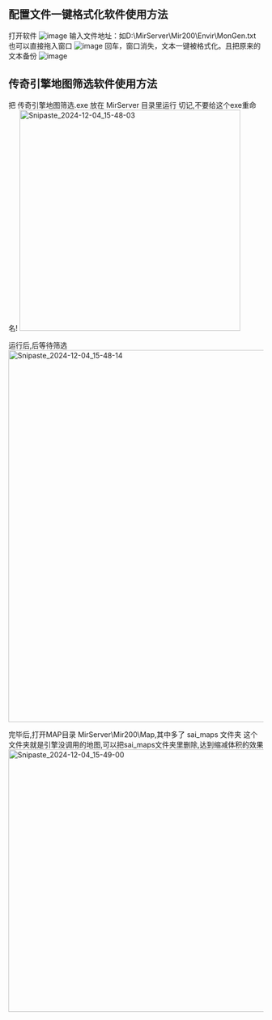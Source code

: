 ## 配置文件一键格式化软件使用方法
打开软件
![image](https://github.com/user-attachments/assets/fbfe86af-996d-49e6-aafa-28759f7f597e)
输入文件地址：如D:\MirServer\Mir200\Envir\MonGen.txt
也可以直接拖入窗口
![image](https://github.com/user-attachments/assets/65fc6294-cc7f-4b5f-a2e6-68a234d3309c)
回车，窗口消失，文本一键被格式化。且把原来的文本备份
![image](https://github.com/user-attachments/assets/1c094c46-78ad-4e06-b6b0-0bb0f29ef1d3)

## 传奇引擎地图筛选软件使用方法
把 传奇引擎地图筛选.exe 放在 MirServer 目录里运行
切记,不要给这个exe重命名!
<img width="436" alt="Snipaste_2024-12-04_15-48-03" src="https://github.com/user-attachments/assets/62c2e899-bf6c-4abb-9d2a-ad0f3693135f">

运行后,后等待筛选
<img width="734" alt="Snipaste_2024-12-04_15-48-14" src="https://github.com/user-attachments/assets/30aa0fd0-1301-4b99-9d98-d6611e52a7f1">

完毕后,打开MAP目录
MirServer\Mir200\Map,其中多了 sai_maps 文件夹
这个文件夹就是引擎没调用的地图,可以把sai_maps文件夹里删除,达到缩减体积的效果
<img width="518" alt="Snipaste_2024-12-04_15-49-00" src="https://github.com/user-attachments/assets/57a75909-5237-42f4-a7e5-0a00842fcb07">
